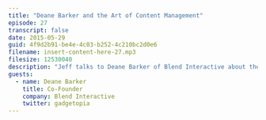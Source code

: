 ```yaml
---
title: "Deane Barker and the Art of Content Management"
episode: 27
transcript: false
date: 2015-05-29
guid: 4f9d2b91-be4e-4c03-b252-4c210bc2d0e6
filename: insert-content-here-27.mp3
filesize: 12530040
description: "Jeff talks to Deane Barker of Blend Interactive about the art and practice of content management, the joy of solving complicated problems, and his upcoming book, Web Content Management."
guests: 
  - name: Deane Barker
    title: Co-Founder
    company: Blend Interactive
    twitter: gadgetopia
---
```

